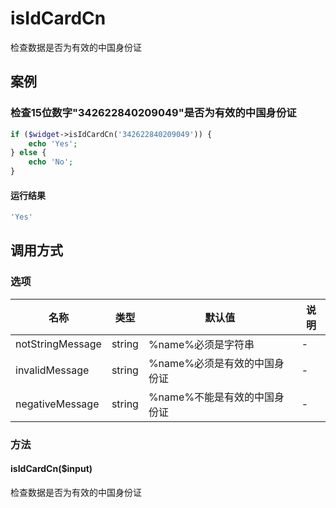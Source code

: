 isIdCardCn
==========

检查数据是否为有效的中国身份证

案例
----

### 检查15位数字"342622840209049"是否为有效的中国身份证
```php
if ($widget->isIdCardCn('342622840209049')) {
    echo 'Yes';
} else {
    echo 'No';
}
```

#### 运行结果
```php
'Yes'
```

调用方式
--------

### 选项

| 名称                | 类型    | 默认值                           | 说明              |
|---------------------|---------|----------------------------------|-------------------|
| notStringMessage    | string  | %name%必须是字符串               | -                 |
| invalidMessage      | string  | %name%必须是有效的中国身份证     | -                 |
| negativeMessage     | string  | %name%不能是有效的中国身份证     | -                 |

### 方法

#### isIdCardCn($input)
检查数据是否为有效的中国身份证